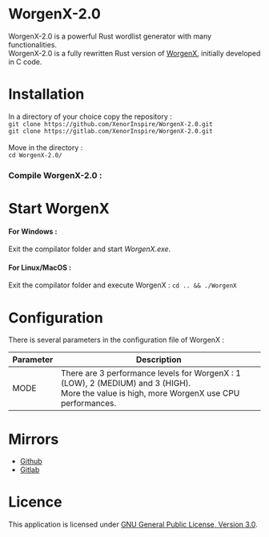 # WorgenX-2.0

WorgenX-2.0 is a powerful Rust wordlist generator with many functionalities.<br> 
WorgenX-2.0 is a fully rewritten Rust version of <a href="https://github.com/XenorInspire/WorgenX">WorgenX</a>, initially developed in C code.

# Installation

In a directory of your choice copy the repository :  
`git clone https://github.com/XenorInspire/WorgenX-2.0.git`<br> 
`git clone https://gitlab.com/XenorInspire/WorgenX-2.0.git`<br> 
<br> 
Move in the directory :  
`cd WorgenX-2.0/`

### Compile WorgenX-2.0 :
  

# Start WorgenX

#### For Windows :

Exit the compilator folder and start *WorgenX.exe*.

#### For Linux/MacOS :

Exit the compilator folder and execute WorgenX :
`cd .. && ./WorgenX`


# Configuration

There is several parameters in the configuration file of WorgenX : 

Parameter | Description |
--- | --- |
MODE | There are 3 performance levels for WorgenX : 1 (LOW), 2 (MEDIUM) and 3 (HIGH). <br>More the value is high, more WorgenX use CPU performances.



# Mirrors

- <a href="https://github.com/XenorInspire/WorgenX-2.0">Github</a>
- <a href="https://gitlab.com/XenorInspire/WorgenX-2.0">Gitlab</a>

# Licence

This application is licensed under [GNU General Public License, Version 3.0].

[GNU General Public License, Version 3.0]:
 http://www.gnu.org/licenses/gpl-3.0-standalone.html
